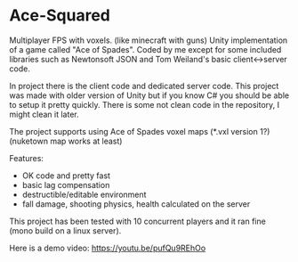 # Ace-Squared
Multiplayer FPS with voxels. (like minecraft with guns)
Unity implementation of a game called "Ace of Spades".
Coded by me except for some included libraries such as Newtonsoft JSON and Tom Weiland's basic client<->server code.

In project there is the client code and dedicated server code. This project was made with older version of Unity but if you know C# you should be able to setup it pretty quickly. There is some not clean code in the repository, I might clean it later.

The project supports using Ace of Spades voxel maps (*.vxl version 1?) (nuketown map works at least)

Features:
- OK code and pretty fast
- basic lag compensation
- destructible/editable environment
- fall damage, shooting physics, health calculated on the server

This project has been tested with 10 concurrent players and it ran fine (mono build on a linux server).

Here is a demo video:
https://youtu.be/pufQu9REhOo
